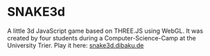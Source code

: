 # SNAKE3d
A little 3d JavaScript game based on THREE.JS using WebGL.
It was created by four students during a Computer-Science-Camp at the University Trier.
Play it here: [snake3d.dibaku.de](http://snake3d.dibaku.de)
